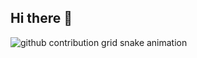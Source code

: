 ## Hi there 👋

<!--![snake gif](https://github.com/lucasarasa/lucasarasa/blob/output/github-contribution-grid-snake.gif)-->

<!--<div align="center">
  <a href="https://github.com/lucasarasa"><img height="150em" src="https://github-readme-stats.vercel.app/api?username=lucasarasa&show_icons=true&theme=synthwave&include_all_commits=true&count_private=true"/> 
  <img height="150em" src="https://github-readme-stats.vercel.app/api/top-langs/?username=lucasarasa&layout=compact&langs_count=16&theme=synthwave"/>
-->
  <picture>
<source media="(prefers-color-scheme: dark)" srcset="https://raw.githubusercontent.com/lucasarasa/lucasarasa/output/github-contribution-grid-snake-dark.svg">
<source media="(prefers-color-scheme: light)" srcset="https://raw.githubusercontent.com/lucasarasa/lucasarasa/output/github-contribution-grid-snake.svg">
<img alt="github contribution grid snake animation" src="https://raw.githubusercontent.com/lucasarasa/lucasarasa/output/github-contribution-grid-snake.svg">
</picture>


<!--
**lucasarasa/lucasarasa** is a ✨ _special_ ✨ repository because its `README.md` (this file) appears on your GitHub profile.

Here are some ideas to get you started:

- 🔭 I’m currently working on ...
- 🌱 I’m currently learning ...
- 👯 I’m looking to collaborate on ...
- 🤔 I’m looking for help with ...
- 💬 Ask me about ...
- 📫 How to reach me: ...
- 😄 Pronouns: ...
- ⚡ Fun fact: ...
-->
